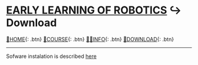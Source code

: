 # [EARLY LEARNING OF ROBOTICS](../index) ↪ Download
[🏡HOME](../index){: .btn}
[📝COURSE](../Skripta/index.md){: .btn}
[👨‍🎓INFO](../info.html){: .btn}
[💾DOWNLOAD](../Presnemi/index){: .btn}

---

Sofware instalation is described [here](../Skripta/010_Installing_software.)
